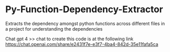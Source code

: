 # Py-Function-Dependency-Extractor

Extracts the dependency amongst python functions across different files in a project for understanding the dependencies

Chat gpt 4 >> chat to create this code is at the following link
https://chat.openai.com/share/e2431f7e-e3f7-4ba4-842d-35e11fafa5ca
